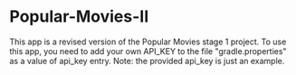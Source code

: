 # Popular-Movies-II
This app is a revised version of the Popular Movies stage 1 project. To use this app, you need to add your own API_KEY to the file "gradle.properties" as a value of api_key entry.
Note: the provided api_key is just an example. 
